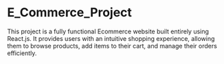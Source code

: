 ﻿# E_Commerce_Project
This project is a fully functional Ecommerce website built entirely using React.js. It provides users with an intuitive shopping experience, allowing them to browse products, add items to their cart, and manage their orders efficiently.


